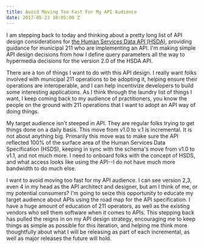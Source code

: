 ```yaml
---
title: Avoid Moving Too Fast For My API Audience
date: 2017-05-23 18:05:00 Z
---
```


I am stepping back to today and thinking about a pretty long list of API design considerations for [the Human Services Data API (HSDA)](http://developer.open.referral.adopta.agency/documentation/), providing guidance for municipal 211 who are implementing an API. I'm making simple API design decisions from how I define query parameters all the way to hypermedia decisions for the version 2.0 of the HSDA API.

There are a ton of things I want to do with this API design. I really want folks involved with municipal 211 operations to be adopting it, helping ensure their operations are interoperable, and I can help incentivize developers to build some interesting applications. As I think through the laundry list of things I want, I keep coming back to my audience of practitioners, you know the people on the ground with 211 operations that I want to adopt an API way of doing things. 

My target audience isn't steeped in API. They are regular folks trying to get things done on a daily basis. This move from v1.0 to v.1 is incremental. It is not about anything big. Primarily this move was to make sure the API reflected 100% of the surface area of the Human Services Data Specification (HSDS), keeping in sync with the schema's move from v1.0 to v1.1, and not much more. I need to onboard folks with the concept of HSDS, and what access looks like using the API--I do not have much more bandwidth to do much else.

I want to avoid moving too fast for my API audience. I can see version 2,3, even 4 in my head as the API architect and designer, but am I think of me, or my potential consumers? I'm going to seize this opportunity to educate my target audience about APIs using the road map for the API specification. I have a huge amount of education of 211 operators, as well as the existing vendors who sell them software when it comes to APIs. This stepping back has pulled the reigns in on my API design strategy, encouraging me to keep things as simple as possible for this iteration, and helping me think more thoughtfully about what I will be releasing as part of each incremental, as well as major releases the future will hold.

